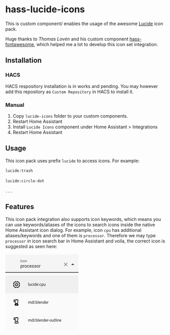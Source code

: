 # hass-lucide-icons

This is custom component/ enables the usage of the awesome [Lucide](https://lucide.dev/) icon pack.

Huge thanks to *Thomas Lovén* and his custom component [hass-fontawesome](https://github.com/thomasloven/hass-fontawesome), which helped me a lot to develop this icon set integration.

## Installation

### HACS

HACS respository installation is in works and pending. You may however add this repository as `Custom Repository` in HACS to install it.

### Manual

1. Copy `lucide-icons` folder to your custom components.
2. Restart Home Assistant
3. Install `Lucide Icons` component under Home Assistant > Integrations
4. Restart Home Assistant

## Usage

This icon pack uses prefix `lucide` to access icons. For example:
```
lucide:trash

lucide:circle-dot

...
```

## Features

This icon pack integration also supports icon keywords, which means you can use keywords/aliases of the icons to search icons inside the native Home Assistant icon dialog. For example, icon `cpu` has additional aliases/keywords and one of them is `processor`. Therefore we may type `processor` in icon search bar in Home Assistant and voila, the correct icon is suggested as seen here:

![keywords example](./docs/images/keywords.png)